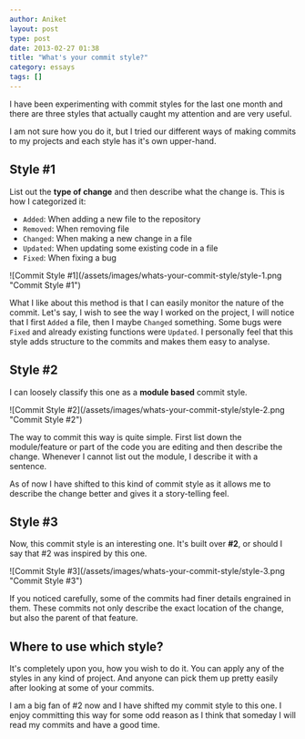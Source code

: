 ```yaml
---
author: Aniket
layout: post
type: post
date: 2013-02-27 01:38
title: "What's your commit style?"
category: essays
tags: []
---
```

<p class="lead">I have been experimenting with commit styles for the last one month and there are three styles that actually caught my attention and are very useful.</p>

I am not sure how you do it, but I tried our different ways of making commits to my projects and each style has it's own upper-hand.

## Style #1

List out the **type of change** and then describe what the change is. This is how I categorized it:

* `Added`: When adding a new file to the repository
* `Removed`: When removing file
* `Changed`: When making a new change in a file
* `Updated`: When updating some existing code in a file 
* `Fixed`: When fixing a bug

<div class="media" markdown="1">
![Commit Style #1](/assets/images/whats-your-commit-style/style-1.png "Commit Style #1")
</div>

What I like about this method is that I can easily monitor the nature of the commit. Let's say, I wish to see the way I worked on the project, I will notice that I first `Added` a file, then I maybe `Changed` something. Some bugs were `Fixed` and already existing functions were `Updated`. I personally feel that this style adds structure to the commits and makes them easy to analyse.

## Style #2

I can loosely classify this one as a **module based** commit style.

<div class="media" markdown="1">
![Commit Style #2](/assets/images/whats-your-commit-style/style-2.png "Commit Style #2")
</div>

The way to commit this way is quite simple. First list down the module/feature or part of the code you are editing and then describe the change. Whenever I cannot list out the module, I describe it with a sentence.

As of now I have shifted to this kind of commit style as it allows me to describe the change better and gives it a story-telling feel.

## Style #3

Now, this commit style is an interesting one. It's built over **#2**, or should I say that #2 was inspired by this one.

<div class="media" markdown="1">
![Commit Style #3](/assets/images/whats-your-commit-style/style-3.png "Commit Style #3")
</div>

If you noticed carefully, some of the commits had finer details engrained in them. These commits not only describe the exact location of the change, but also the parent of that feature.

## Where to use which style?

It's completely upon you, how you wish to do it. You can apply any of the styles in any kind of project. And anyone can pick them up pretty easily after looking at some of your commits.

<span class="note">I am a big fan of #2 now and I have shifted my commit style to this one. I enjoy committing this way for some odd reason as I think that someday I will read my commits and have a good time.</span>